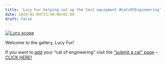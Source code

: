 ```yaml
---
title: 'Lucy Fur helping set up the test equipment #CatsOfEngineering'
date: 2020-02-04T23:49:00+01:00
draft: false
---
```


[![Lucy scope](https://cdn-blog.adafruit.com/uploads/2020/02/lucy-scope.jpg "lucy scope.jpg")](https://www.adafruit.com/galleries/cats-of-engineering)

Welcome to the gallery, Lucy Fur!

If you want to [add](https://www.adafruit.com/submitacat) your “cat of engineering” visit the [“submit a cat” page](https://www.adafruit.com/submitacat) – [CLICK HERE!](https://www.adafruit.com/submitacat)